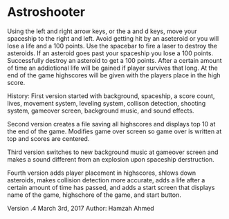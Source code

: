# Astroshooter

Using the left and right arrow keys, or the a and d keys, move your spaceship to the right and left. Avoid getting hit by an aseteroid or you will lose a life and a 100 points. Use the spacebar to fire a laser to destroy the asteroids. If an asteroid goes past your spaceship you lose a 100 points. Successfully destroy an asteroid to get a 100 points. After a certain amount of time an addiotional life will be gained if player survives that long. At the end of the game highscores will be given with the players place in the high score.

History:
First version started with background, spaceship, a score count, lives, movement system, leveling system, collison detection, shooting system, gameover screen, background music, and sound effects.

Second version creates a file saving all highscores and displays top 10 at the end of the game. Modifies game over screen so game over is written at top and scores are centered.

Third version switches to new background music at gameover screen and makes a sound different from an explosion upon spaceship derstruction.

Fourth version adds player placement in highscores, shlows down asteroids, makes collision detection more accurate, adds a life after a certain amount of time has passed, and adds a start screen that displays name of the game, highschore of the game, and start button.

Version .4
March 3rd, 2017
Author: Hamzah Ahmed

